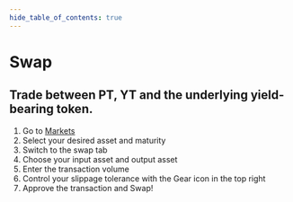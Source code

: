 ```yaml
---
hide_table_of_contents: true
---
```


# Swap

## Trade between PT, YT and the underlying yield-bearing token.

1. Go to [Markets](https://app.frostend.com/pro/markets/)
2. Select your desired asset and maturity 
3. Switch to the swap tab 
4. Choose your input asset and output asset
5. Enter the transaction volume
6. Control your slippage tolerance with the Gear icon in the top right
7. Approve the transaction and Swap! 
